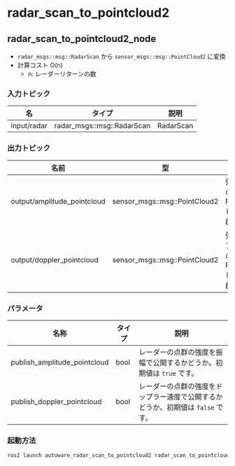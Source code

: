 # radar_scan_to_pointcloud2

## radar_scan_to_pointcloud2_node

- `radar_msgs::msg::RadarScan` から `sensor_msgs::msg::PointCloud2` に変換
- 計算コスト O(n)
  - n: レーダーリターンの数

### 入力トピック

| 名          | タイプ                     | 説明      |
| ----------- | -------------------------- | --------- |
| input/radar | radar_msgs::msg::RadarScan | RadarScan |

### 出力トピック

| 名前                        | 型                            | 説明                                          |
| --------------------------- | ----------------------------- | --------------------------------------------- |
| output/amplitude_pointcloud | sensor_msgs::msg::PointCloud2 | 強度が振幅のPointCloud2レーダー点群           |
| output/doppler_pointcloud   | sensor_msgs::msg::PointCloud2 | 強度がドップラー速度のPointCloud2レーダー点群 |

### パラメータ

| 名称                         | タイプ | 説明                                                                            |
| ---------------------------- | ------ | ------------------------------------------------------------------------------- |
| publish_amplitude_pointcloud | bool   | レーダーの点群の強度を振幅で公開するかどうか。初期値は `true` です。            |
| publish_doppler_pointcloud   | bool   | レーダーの点群の強度をドップラー速度で公開するかどうか。初期値は `false` です。 |

### 起動方法

```sh
ros2 launch autoware_radar_scan_to_pointcloud2 radar_scan_to_pointcloud2.launch.xml
```
